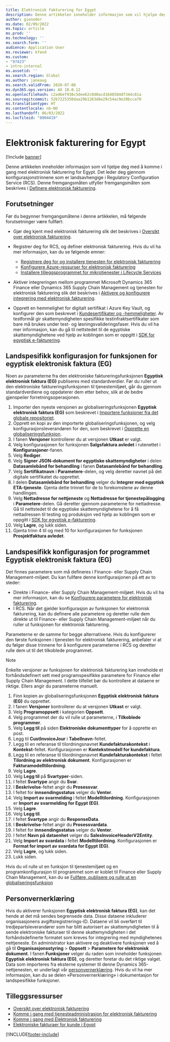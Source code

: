 ```yaml
---
title: Elektronisk fakturering for Egypt
description: Denne artikkelen inneholder informasjon som vil hjelpe deg med å komme i gang med Elektronisk fakturering for Egypt i Microsoft Dynamics 365 Finance og Dynamics 365 Supply Chain Management.
author: gionoder
ms.date: 02/09/2022
ms.topic: article
ms.prod: ''
ms.technology: ''
ms.search.form: ''
audience: Application User
ms.reviewer: kfend
ms.custom:
- "97423"
- intro-internal
ms.assetid: ''
ms.search.region: Global
ms.author: janeaug
ms.search.validFrom: 2020-07-08
ms.dyn365.ops.version: AX 10.0.12
ms.openlocfilehash: c2a46ef938c5dee62c0d0acd1648584df344c81a
ms.sourcegitcommit: 52b7225350daa29b1263d8e29c54ac9e20bcca70
ms.translationtype: HT
ms.contentlocale: nb-NO
ms.lasthandoff: 06/03/2022
ms.locfileid: "8904419"
---
```

# <a name="electronic-invoicing-for-egypt"></a>Elektronisk fakturering for Egypt

[!include [banner](../includes/banner.md)]

Denne artikkelen inneholder informasjon som vil hjelpe deg med å komme i gang med elektronisk fakturering for Egypt. Det leder deg gjennom konfigurasjonstrinnene som er landsavhengige i Regulatory Configuration Service (RCS). Denne fremgangsmåten utfyller fremgangsmåten som beskrives i [Definere elektronisk fakturering](e-invoicing-set-up-overview.md).

## <a name="prerequisites"></a>Forutsetninger

Før du begynner fremgangsmåtene i denne artikkelen, må følgende forutsetninger være fullført:

- Gjør deg kjent med elektronisk fakturering slik det beskrives i [Oversikt over elektronisk fakturering](e-invoicing-service-overview.md).
- Registrer deg for RCS, og definer elektronisk fakturering. Hvis du vil ha mer informasjon, kan du se følgende emner:

    - [Registrere deg for og installere tjenesten for elektronisk fakturering](e-invoicing-sign-up-install.md)
    - [Konfigurere Azure-ressurser for elektronisk fakturering](e-invoicing-set-up-azure-resources.md)
    - [Installere tilleggsprogrammet for mikrotjenester i Lifecycle Services](e-invoicing-install-add-in-microservices-lcs.md)
    
- Aktiver integreringen mellom programmet Microsoft Dynamics 365 Finance eller Dynamics 365 Supply Chain Management og tjenesten for elektronisk fakturering slik det beskrives i [Aktivere og konfigurere integrering med elektronisk fakturering](e-invoicing-activate-setup-integration.md).
- Opprett en hemmelighet for digitalt sertifikat i Azure Key Vault, og konfigurer den som beskrevet i [Kundesertifikater og -hemmeligheter](e-invoicing-customer-certificates-secrets.md). Av testformål gir skattemyndigheten spesifikke testinfraktsertifikater som bare må brukes under test- og løsningsvalideringsfaser. Hvis du vil ha mer informasjon, kan du gå til nettstedet til de egyptiske skattemyndighetene ved hjelp av koblingen som er oppgitt i [SDK for egyptisk e-fakturering](https://sdk.invoicing.eta.gov.eg/faq/).

## <a name="country-specific-configuration-for-the-egyptian-electronic-invoice-eg-feature"></a>Landspesifikk konfigurasjon for funksjonen for egyptisk elektronisk faktura (EG)

Noen av parameterne fra den elektroniske faktureringsfunksjonen **Egyptisk elektronisk faktura (EG)** publiseres med standardverdier. Før du ruller ut den elektroniske faktureringsfunksjonen til tjenestemiljøet, går du gjennom standardverdiene og oppdaterer dem etter behov, slik at de bedre gjenspeiler forretningsoperasjonen.

1. Importer den nyeste versjonen av globaliseringsfunksjonen **Egyptisk elektronisk faktura (EG)** som beskrevet i [Importere funksjoner fra det globale repositoriet](e-invoicing-import-feature-global-repository.md).
2. Opprett en kopi av den importerte globaliseringsfunksjonen, og velg konfigurasjonsleverandøren for den, som beskrevet i [Opprette en globaliseringsfunksjon](e-invoicing-create-new-globalization-feature.md).
3. I fanen **Versjoner** kontrollerer du at versjonen **Utkast** er valgt.
4. Velg konfigurasjonen for funksjonen **Salgsfaktura avledet** i rutenettet i **Konfigurasjoner**-fanen.
5. Velg **Rediger**.
6. Velg **Signer JSON-dokument for egyptiske skattemyndigheter** i delen **Datasamlebånd for behandling** i fanen **Datasamlebånd for behandling**.
7. Velg **Sertifikatnavn** i **Parametere**-delen, og velg deretter navnet på det digitale sertifikatet du opprettet.
8. I delen **Datasamlebånd for behandling** velger du **Integrer med egyptisk ETA-tjeneste**. Gjenta dette trinnet for de to forekomstene av denne handlingen.
9. Velg **Nettadresse for nettjeneste** og **Nettadresse for tjenestepålogging** i **Parametere**-delen. Gå deretter gjennom parameterne for nettadresse. Gå til nettstedet til de egyptiske skattemyndighetene for å få nettadressen til testing og produksjon ved hjelp av koblingen som er oppgitt i [SDK for egyptisk e-fakturering](https://sdk.invoicing.eta.gov.eg/faq/).
10. Velg **Lagre**, og lukk siden.
11. Gjenta trinn 4 til og med 10 for konfigurasjonen for funksjonen **Prosjektfaktura avledet**.

## <a name="country-specific-configuration-for-the-egyptian-electronic-invoice-eg-application-setup"></a>Landspesifikk konfigurasjon for programmet Egyptisk elektronisk faktura (EG)

Det finnes parametere som må defineres i Finance- eller Supply Chain Management-miljøet. Du kan fullføre denne konfigurasjonen på ett av to steder:

- Direkte i Finance- eller Supply Chain Management-miljøet. Hvis du vil ha mer informasjon, kan du se [Konfigurere parametere for elektronisk fakturering](e-invoicing-set-up-parameters.md).
- I RCS. Når det gjelder konfigurasjon av funksjonen for elektronisk fakturering, kan du definere alle parametere og deretter rulle dem direkte ut til Finance- eller Supply Chain Management-miljøet når du ruller ut funksjonen for elektronisk fakturering.

Parameterne er de samme for begge alternativene. Hvis du konfigurerer den første funksjonen i tjenesten for elektronisk fakturering, anbefaler vi at du følger disse trinnene for å konfigurere parameterne i RCS og deretter rulle dem ut til det tilkoblede programmet.

> [!NOTE]
> Enkelte versjoner av funksjonen for elektronisk fakturering kan inneholde et forhåndsdefinert sett med programspesifikke parametere for Finance eller Supply Chain Management. I dette tilfellet bør du kontrollere at dataene er riktige. Ellers angir du parameterne manuelt.

1. Finn kopien av globaliseringsfunksjonen **Egyptisk elektronisk faktura (EG)** du opprettet.
2. I fanen **Versjoner** kontrollerer du at versjonen **Utkast** er valgt.
3. Velg **Programoppsett** i kategorien **Oppsett**.
4. Velg programmet der du vil rulle ut parameterne, i **Tilkoblede programmer**.
5. Velg **Legg til** på siden **Elektroniske dokumenttyper** for å opprette en post.
6. Legg til **CustInvoiceJour** i **Tabellnavn**-feltet.
7. Legg til en referanse til tilordningsnavnet **Kundefakturakontekst** i **Kontekst**-feltet. Konfigurasjonen er **Kontekstmodell for kundefaktura**.
8. Legg til en referanse til tilordningsnavnet **Kundefakturakontekst** i feltet **Tilordning av elektronisk dokument**. Konfigurasjonen er **Fakturamodelltilordning**.
9. Velg **Lagre**.
10. Velg **Legg til** på **Svartyper**-siden.
11. I feltet **Svartype** angir du **Svar**.
12. I **Beskrivelse**-feltet angir du **Prosessvar**.
13. I feltet for **innsendingsstatus** velger du **Venter**.
14. Velg **Import av svarmelding** i feltet **Modelltilordning**. Konfigurasjonen er **Import av svarmelding for Egypt (EG)**.
15. Velg **Lagre**.
16. Velg **Legg til**.
17. I feltet **Svartype** angir du **ResponseData**.
18. I **Beskrivelse**-feltet angir du **Prosessvardata**.
19. I feltet for **innsendingsstatus** velger du **Venter**.
20. I feltet **Navn på dataenhet** velger du **SalesInvoiceHeaderV2Entity**.
21. Velg **Import av svardata** i feltet **Modelltilordning**. Konfigurasjonen er **Format for import av svardata for Egypt (EG)**.
22. Velg **Lagre**, og lukk siden.
23. Lukk siden.

Hvis du vil rulle ut en funksjon til tjenestemiljøet og en programkonfigurasjon til programmet som er koblet til Finance eller Supply Chain Management, kan du se [Fullføre, publisere og rulle ut en globaliseringsfunksjon](e-invoicing-complete-publish-deploy-globalization-feature.md)

## <a name="privacy-notice"></a>Personvernerklæring

Hvis du aktiverer funksjonen **Egyptisk elektronisk faktura (EG)**, kan det hende at det må sendes begrensede data. Disse dataene inkluderer organisasjonens avgiftsregistrerings-ID. Dataene vil bli overført til tredjepartsleverandører som har blitt autorisert av skattemyndigheten til å sende elektroniske fakturaer til denne skattemyndigheten i det forhåndsdefinerte formatet som kreves for integrering med myndighetenes nettjeneste. En administrator kan aktivere og deaktivere funksjonen ved å gå til **Organisasjonsstyring** \> **Oppsett** \> **Parametere for elektronisk dokument**. I fanen **Funksjoner** velger du raden som inneholder funksjonen **Egyptisk elektronisk faktura (EG)**, og deretter foretar du det riktige valget. Data som importeres fra eksterne systemer til denne Dynamics 365-nettjenesten, er underlagt vår [personvernerklæring](https://go.microsoft.com/fwlink/?LinkId=512132). Hvis du vil ha mer informasjon, kan du se delen «Personvernerklæring» i dokumentasjon for landspesifikke funksjoner.

## <a name="additional-resources"></a>Tilleggsressurser

- [Oversikt over elektronisk fakturering](e-invoicing-service-overview.md)
- [Komme i gang med tjenesteadministrasjon for elektronisk fakturering](e-invoicing-get-started-service-administration.md)
- [Komme i gang med Elektronisk fakturering](e-invoicing-get-started.md)
- [Elektroniske fakturaer for kunde i Egypt](emea-egy-e-invoices.md)

[!INCLUDE[footer-include](../../includes/footer-banner.md)]
